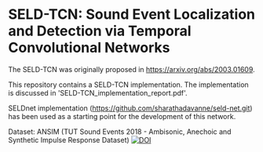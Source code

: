 
# SELD-TCN: Sound Event Localization and Detection via Temporal Convolutional Networks

The SELD-TCN was originally proposed in https://arxiv.org/abs/2003.01609.

This repository contains a SELD-TCN implementation. The implementation is discussed in 'SELD-TCN_implementation_report.pdf'.

SELDnet implementation (https://github.com/sharathadavanne/seld-net.git) has been used as a starting point for the development of this network.

Dataset:
ANSIM (TUT Sound Events 2018 - Ambisonic, Anechoic and Synthetic Impulse Response Dataset) [![DOI](https://zenodo.org/badge/DOI/10.5281/zenodo.1237703.svg)](https://doi.org/10.5281/zenodo.1237703)
